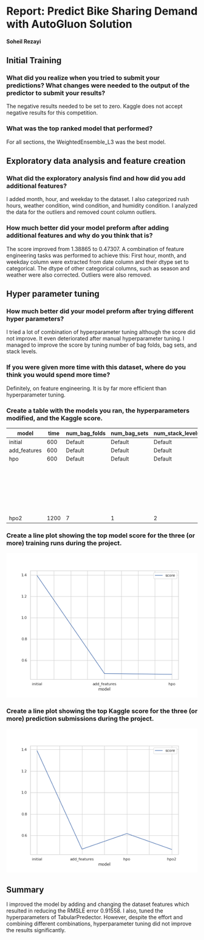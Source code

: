 # Report: Predict Bike Sharing Demand with AutoGluon Solution
#### Soheil Rezayi

## Initial Training
### What did you realize when you tried to submit your predictions? What changes were needed to the output of the predictor to submit your results?
The negative results needed to be set to zero. Kaggle does not accept negative results for this competition.

### What was the top ranked model that performed?
For all sections, the WeightedEnsemble_L3 was the best model.

## Exploratory data analysis and feature creation
### What did the exploratory analysis find and how did you add additional features?
I added month, hour, and weekday to the dataset.
I also categorized rush hours, weather condition, wind condition, and humidity condition.
I analyzed the data for the outliers and removed count column outliers.

### How much better did your model preform after adding additional features and why do you think that is?
The score improved from 1.38865 to 0.47307.
A combination of feature engineering tasks was performed to achieve this:
First hour, month, and weekday column were extracted from date column and their dtype set to categorical.
The dtype of other categorical columns, such as season and weather were also corrected.
Outliers were also removed.

## Hyper parameter tuning
### How much better did your model preform after trying different hyper parameters?
I tried a lot of combination of hyperparameter tuning although the score did not improve. It even deteriorated after manual hyperparameter tuning. I managed to improve the score by tuning number of bag folds, bag sets, and stack levels.

### If you were given more time with this dataset, where do you think you would spend more time?
Definitely, on feature engineering. It is by far more efficient than hyperparameter tuning.

### Create a table with the models you ran, the hyperparameters modified, and the Kaggle score.

| model        | time | num_bag_folds | num_bag_sets | num_stack_levels | hyperparameter                                | score   |
|--------------|------|---------------|--------------|------------------|-----------------------------------------------|---------|
| initial      | 600  | Default       | Default      | Default          | Default                                       | 1.38865 |
| add_features | 600  | Default       | Default      | Default          | Default                                       | 0.47307 |
| hpo          | 600  | Default       | Default      | Default          | gbm={'num_boost_round':1000,                  | 0.61799 |
|              |      |               |              |                  | 'num_leaves'(lower=20,upper=64,default=32)}   |         |
|              |      |               |              |                  | nn={'num_epochs':100,'learning_               |         |
|              |      |               |              |                  | rate':(1e-4,1e-2,default=5e-4,log=True),      |         |
|              |      |               |              |                  | 'activation':('softmax'),                     |         |
|              |      |               |              |                  | layers':([100],[1000],[200, 100],             |         |
|              |      |               |              |                  | [300, 200, 100])}                             |         |
| hpo2         | 1200 | 7             | 1            | 2                | Default                                       | 0.47009 |

### Create a line plot showing the top model score for the three (or more) training runs during the project.

![model_train_score.png](img/model_train_score.png)

### Create a line plot showing the top Kaggle score for the three (or more) prediction submissions during the project.

![model_test_score.png](img/model_test_score.png)

## Summary
I improved the model by adding and changing the dataset features which resulted in reducing the RMSLE error 0.91558. I also, tuned the hyperparameters of TabularPredector. However, despite the effort and combining different combinations, hyperparameter tuning did not improve the results significantly.
